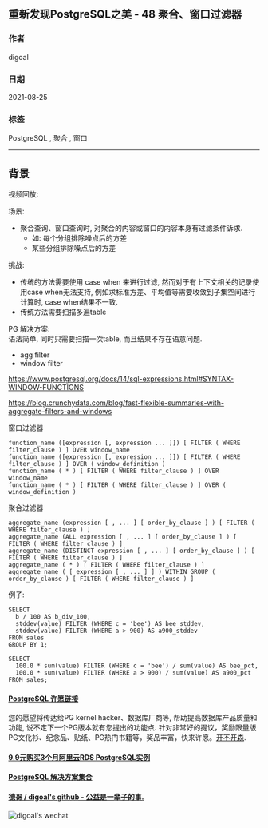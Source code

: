 ## 重新发现PostgreSQL之美 - 48 聚合、窗口过滤器  
      
### 作者      
digoal      
      
### 日期      
2021-08-25       
      
### 标签      
PostgreSQL , 聚合 , 窗口         
      
----      
      
## 背景      
视频回放:       
    
场景:     
- 聚合查询、窗口查询时, 对聚合的内容或窗口的内容本身有过滤条件诉求.  
    - 如: 每个分组排除噪点后的方差  
    - 某些分组排除噪点后的方差  
    
挑战:     
- 传统的方法需要使用 case when 来进行过滤, 然而对于有上下文相关的记录使用case when无法支持, 例如求标准方差、平均值等需要收敛到子集空间进行计算时, case when结果不一致.   
- 传统方法需要扫描多遍table  
    
    
PG 解决方案:   
语法简单, 同时只需要扫描一次table, 而且结果不存在语意问题.    
- agg filter  
- window filter   
  
https://www.postgresql.org/docs/14/sql-expressions.html#SYNTAX-WINDOW-FUNCTIONS  
  
https://blog.crunchydata.com/blog/fast-flexible-summaries-with-aggregate-filters-and-windows  
  
窗口过滤器  
  
```  
function_name ([expression [, expression ... ]]) [ FILTER ( WHERE filter_clause ) ] OVER window_name  
function_name ([expression [, expression ... ]]) [ FILTER ( WHERE filter_clause ) ] OVER ( window_definition )  
function_name ( * ) [ FILTER ( WHERE filter_clause ) ] OVER window_name  
function_name ( * ) [ FILTER ( WHERE filter_clause ) ] OVER ( window_definition )  
```  
  
聚合过滤器  
  
```  
aggregate_name (expression [ , ... ] [ order_by_clause ] ) [ FILTER ( WHERE filter_clause ) ]  
aggregate_name (ALL expression [ , ... ] [ order_by_clause ] ) [ FILTER ( WHERE filter_clause ) ]  
aggregate_name (DISTINCT expression [ , ... ] [ order_by_clause ] ) [ FILTER ( WHERE filter_clause ) ]  
aggregate_name ( * ) [ FILTER ( WHERE filter_clause ) ]  
aggregate_name ( [ expression [ , ... ] ] ) WITHIN GROUP ( order_by_clause ) [ FILTER ( WHERE filter_clause ) ]  
```  
  
例子:  
  
```  
SELECT   
  b / 100 AS b_div_100,  
  stddev(value) FILTER (WHERE c = 'bee') AS bee_stddev,  
  stddev(value) FILTER (WHERE a > 900) AS a900_stddev  
FROM sales  
GROUP BY 1;  
  
SELECT   
  100.0 * sum(value) FILTER (WHERE c = 'bee') / sum(value) AS bee_pct,  
  100.0 * sum(value) FILTER (WHERE a > 900) / sum(value) AS a900_pct  
FROM sales;  
```  
  
  
#### [PostgreSQL 许愿链接](https://github.com/digoal/blog/issues/76 "269ac3d1c492e938c0191101c7238216")
您的愿望将传达给PG kernel hacker、数据库厂商等, 帮助提高数据库产品质量和功能, 说不定下一个PG版本就有您提出的功能点. 针对非常好的提议，奖励限量版PG文化衫、纪念品、贴纸、PG热门书籍等，奖品丰富，快来许愿。[开不开森](https://github.com/digoal/blog/issues/76 "269ac3d1c492e938c0191101c7238216").  
  
  
#### [9.9元购买3个月阿里云RDS PostgreSQL实例](https://www.aliyun.com/database/postgresqlactivity "57258f76c37864c6e6d23383d05714ea")
  
  
#### [PostgreSQL 解决方案集合](https://yq.aliyun.com/topic/118 "40cff096e9ed7122c512b35d8561d9c8")
  
  
#### [德哥 / digoal's github - 公益是一辈子的事.](https://github.com/digoal/blog/blob/master/README.md "22709685feb7cab07d30f30387f0a9ae")
  
  
![digoal's wechat](../pic/digoal_weixin.jpg "f7ad92eeba24523fd47a6e1a0e691b59")
  
